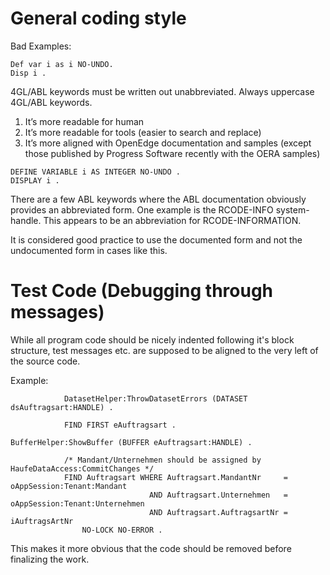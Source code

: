 # General coding style

Bad Examples:

```
Def var i as i NO-UNDO.
Disp i .
```


4GL/ABL keywords must be written out unabbreviated. Always uppercase 4GL/ABL keywords.

1.	It’s more readable for human
2.	It’s more readable for tools (easier to search and replace)
3.	It’s more aligned with OpenEdge documentation and samples (except those published by Progress Software recently with the OERA samples)

```
DEFINE VARIABLE i AS INTEGER NO-UNDO .
DISPLAY i .
```

There are a few ABL keywords where the ABL documentation obviously provides an abbreviated form. One example is the RCODE-INFO system-handle. This appears to be an abbreviation for RCODE-INFORMATION.

It is considered good practice to use the documented form and not the undocumented form in cases like this.

# Test Code (Debugging through messages)

While all program code should be nicely indented following it's block structure, test messages etc. are supposed to be aligned to the very left of the source code.

Example:

```
            DatasetHelper:ThrowDatasetErrors (DATASET dsAuftragsart:HANDLE) . 

            FIND FIRST eAuftragsart .
            
BufferHelper:ShowBuffer (BUFFER eAuftragsart:HANDLE) .
            
            /* Mandant/Unternehmen should be assigned by HaufeDataAccess:CommitChanges */
            FIND Auftragsart WHERE Auftragsart.MandantNr     = oAppSession:Tenant:Mandant 
                               AND Auftragsart.Unternehmen   = oAppSession:Tenant:Unternehmen
                               AND Auftragsart.AuftragsartNr = iAuftragsArtNr
                NO-LOCK NO-ERROR . 
```

This makes it more obvious that the code should be removed before finalizing the work.

